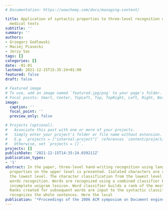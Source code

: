 ```yaml
---
# Documentation: https://wowchemy.com/docs/managing-content/

title: Application of syntactic properties to three-level recognition of Polish hand-written
  medical texts
subtitle: ''
summary: ''
authors:
- Grzegorz Godlewski
- Maciej Piasecki
- Jerzy Sas
tags: []
categories: []
date: -01-01
lastmod: 2021-12-15T15:35:24+01:00
featured: false
draft: false

# Featured image
# To use, add an image named `featured.jpg/png` to your page's folder.
# Focal points: Smart, Center, TopLeft, Top, TopRight, Left, Right, BottomLeft, Bottom, BottomRight.
image:
  caption: ''
  focal_point: ''
  preview_only: false

# Projects (optional).
#   Associate this post with one or more of your projects.
#   Simply enter your project's folder or file name without extension.
#   E.g. `projects = ["internal-project"]` references `content/project/deep-learning/index.md`.
#   Otherwise, set `projects = []`.
projects: []
publishDate: '2021-12-15T14:35:24.039211Z'
publication_types:
- '1'
abstract: In the paper, three-level hand-writing recognition using language syntactic
  properties on the upper level is presented. Isolated characters are recognized on
  the lowest level. The character classification from the lowest level is used in
  words recognition. Words are recognized using a combined classifier based on possibly
  incomplete unigram lexicon. Word classifier builds a rank of the most likely words.
  Ranks created for subsequent words are input to the syntactic classifier, which
  recognizes the whole sentences. Here the local
publication: '*Proceedings of the 2006 ACM symposium on Document engineering*'
---
```

